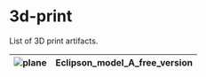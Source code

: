 # 3d-print
List of 3D print artifacts.

| ![plane](/3d-print/Eclipson_model_A_free_version/docs/plane.png) | Eclipson_model_A_free_version |
| --- | --- |
